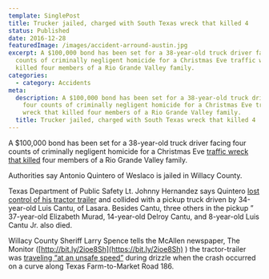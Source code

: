 ```yaml
---
template: SinglePost
title: Trucker jailed, charged with South Texas wreck that killed 4
status: Published
date: 2016-12-28
featuredImage: /images/accident-arround-austin.jpg
excerpt: A $100,000 bond has been set for a 38-year-old truck driver facing four
  counts of criminally negligent homicide for a Christmas Eve traffic wreck that
  killed four members of a Rio Grande Valley family.
categories:
  - category: Accidents
meta:
  description: A $100,000 bond has been set for a 38-year-old truck driver facing
    four counts of criminally negligent homicide for a Christmas Eve traffic
    wreck that killed four members of a Rio Grande Valley family.
  title: Trucker jailed, charged with South Texas wreck that killed 4
---
```

<!--StartFragment-->

A $100,000 bond has been set for a 38-year-old truck driver facing four counts of criminally negligent homicide for a Christmas Eve [traffic wreck that killed](https://www.austinaccidentlawyer.com/practice-areas/wrongful-death-attorney/) four members of a Rio Grande Valley family.

Authorities say Antonio Quintero of Weslaco is jailed in Willacy County.

Texas Department of Public Safety Lt. Johnny Hernandez says Quintero [lost control of his tractor trailer](https://www.austinaccidentlawyer.com/practice-areas/truck-accident-lawyer/) and collided with a pickup truck driven by 34-year-old Luis Cantu, of Lasara. Besides Cantu, three others in the pickup ” 37-year-old Elizabeth Murad, 14-year-old Delroy Cantu, and 8-year-old Luis Cantu Jr.  also died.

Willacy County Sheriff Larry Spence tells the McAllen newspaper, The Monitor ([http://bit.ly/2ioe8Sh](https://bit.ly/2ioe8Sh) ) the tractor-trailer was [traveling “at an unsafe speed”](https://www.austinaccidentlawyer.com/blog/dangers-speeding/) during drizzle when the crash occurred on a curve along Texas Farm-to-Market Road 186.

<!--EndFragment-->